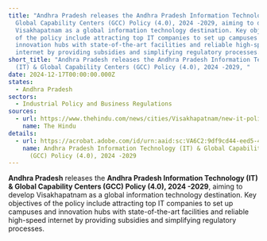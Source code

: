 ```yaml
---
title: "Andhra Pradesh releases the Andhra Pradesh Information Technology (IT) &
  Global Capability Centers (GCC) Policy (4.0), 2024 -2029, aiming to develop
  Visakhapatnam as a global information technology destination. Key objectives
  of the policy include attracting top IT companies to set up campuses and
  innovation hubs with state-of-the-art facilities and reliable high-speed
  internet by providing subsidies and simplifying regulatory processes. "
short_title: "Andhra Pradesh releases the Andhra Pradesh Information Technology
  (IT) & Global Capability Centers (GCC) Policy (4.0), 2024 -2029, "
date: 2024-12-17T00:00:00.000Z
states:
  - Andhra Pradesh
sectors:
  - Industrial Policy and Business Regulations
sources:
  - url: https://www.thehindu.com/news/cities/Visakhapatnam/new-it-policy-of-govt-will-make-ap-an-investment-destination-opine-experts/article68978291.ece
    name: The Hindu
details:
  - url: https://acrobat.adobe.com/id/urn:aaid:sc:VA6C2:9df9cd44-eed5-4be0-9953-96f33ca202c8
    name: Andhra Pradesh Information Technology (IT) & Global Capability Centers
      (GCC) Policy (4.0), 2024 -2029
---
```

**Andhra Pradesh** releases the **Andhra Pradesh Information Technology (IT) & Global Capability Centers (GCC) Policy (4.0), 2024 -2029**, aiming to develop Visakhapatnam as a global information technology destination. Key objectives of the policy include attracting top IT companies to set up campuses and innovation hubs with state-of-the-art facilities and reliable high-speed internet by providing subsidies and simplifying regulatory processes.
